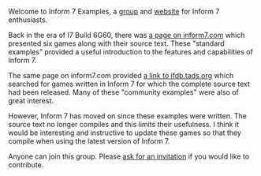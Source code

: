 Welcome to Inform 7 Examples, a [group](https://github.com/orgs/I7-Examples/people) and [website](https://i7-examples.github.io/) for Inform 7 enthusiasts.

Back in the era of I7 Build 6G60, there was [a page on inform7.com](https://web.archive.org/web/20150407084231/http://inform7.com:80/learn/complete-examples/) which presented six games along with their source text. These "standard examples" provided a useful introduction to the features and capabilities of Inform 7.

The same page on inform7.com provided [a link to ifdb.tads.org](https://ifdb.tads.org/search?searchfor=tag:I7%20source%20available) which searched for games written in Inform 7 for which the complete source text had been released. Many of these "community examples" were also of great interest.

However, Inform 7 has moved on since these examples were written. The source text no longer compiles and this limits their usefulness. I think it would be interesting and instructive to update these games so that they compile when using the latest version of Inform 7.

Anyone can join this group. Please [ask for an invitation](https://github.com/I7-Examples/.github/issues/new) if you would like to contribute.
